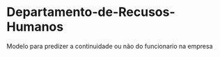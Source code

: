 # Departamento-de-Recusos-Humanos
 
Modelo para predizer a continuidade ou não do funcionario na empresa
